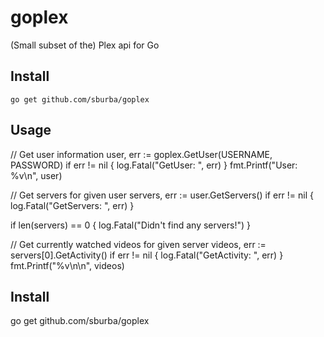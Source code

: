 goplex
===============

(Small subset of the) Plex api for Go

## Install

```go get github.com/sburba/goplex```

## Usage

// Get user information
user, err := goplex.GetUser(USERNAME, PASSWORD)
if err != nil {
	log.Fatal("GetUser: ", err)
}
fmt.Printf("User: %v\n", user)

// Get servers for given user
servers, err := user.GetServers()
if err != nil {
	log.Fatal("GetServers: ", err)
}

if len(servers) == 0 {
	log.Fatal("Didn't find any servers!")
}

// Get currently watched videos for given server
videos, err := servers[0].GetActivity()
if err != nil {
	log.Fatal("GetActivity: ", err)
}
fmt.Printf("%v\n\n", videos)

## Install
go get github.com/sburba/goplex